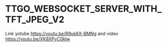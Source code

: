 # TTGO_WEBSOCKET_SERVER_WITH_TFT_JPEG_V2
Link yotube https://youtu.be/R9uk6X-BMNg and video https://youtu.be/XK8XPvC0klw
